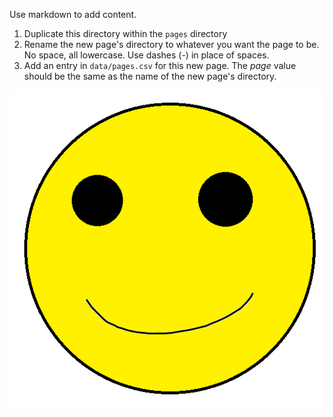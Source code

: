 Use markdown to add content.

1. Duplicate this directory within the `pages` directory
2. Rename the new page's directory to whatever you want the page to be. No space, all lowercase. Use dashes (-) in place of spaces.
3. Add an entry in `data/pages.csv` for this new page. The *page* value should be the same as the name of the new page's directory.

![](../../img/sample-image.gif)